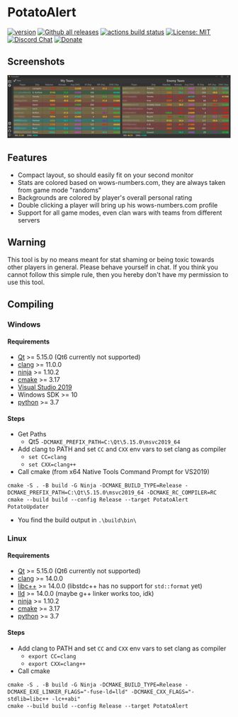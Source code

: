# PotatoAlert


[![version](https://img.shields.io/github/v/release/razaqq/PotatoAlert.svg?style=flat-square)](https://github.com/razaqq/PotatoAlert/releases) 
[![Github all releases](https://img.shields.io/github/downloads/razaqq/PotatoAlert/total.svg?style=flat-square)](https://github.com/razaqq/PotatoAlert/releases)
[![actions build status](https://img.shields.io/github/workflow/status/razaqq/potatoalert/Build?label=actions&logo=github&style=flat-square)](https://github.com/razaqq/PotatoAlert/actions/workflows/build.yaml)
[![License: MIT](https://img.shields.io/badge/License-MIT-yellow.svg?style=flat-square)](https://opensource.org/licenses/MIT)
[![Discord Chat](https://img.shields.io/discord/711953820745203815.svg?&logo=discord&logoColor=ffffff&style=flat-square)](https://discord.gg/Ut8t8PA)
[![Donate](https://img.shields.io/badge/Donate-PayPal-blue.svg?&logo=paypal&style=flat-square)](https://paypal.me/potatoalert)

## Screenshots

![default](.github/potatoalert.png)

## Features
- Compact layout, so should easily fit on your second monitor
- Stats are colored based on wows-numbers.com, they are always taken from game mode "randoms"
- Backgrounds are colored by player's overall personal rating
- Double clicking a player will bring up his wows-numbers.com profile
- Support for all game modes, even clan wars with teams from different servers

## Warning
This tool is by no means meant for stat shaming or being toxic towards other players in general.
Please behave yourself in chat.
If you think you cannot follow this simple rule, then you hereby don't have my permission to use this tool.

## Compiling

### Windows
#### Requirements
- [Qt](https://www.qt.io/) >= 5.15.0 (Qt6 currently not supported)
- [clang](https://clang.llvm.org/) >= 11.0.0
- [ninja](https://ninja-build.org/) >= 1.10.2
- [cmake](https://cmake.org/) >= 3.17
- [Visual Studio 2019](https://visualstudio.microsoft.com)
- Windows SDK >= 10
- [python](https://www.python.org/) >= 3.7

#### Steps
- Get Paths
    - Qt5 `-DCMAKE_PREFIX_PATH=C:\Qt\5.15.0\msvc2019_64`
- Add clang to PATH and set `CC` and `CXX` env vars to set clang as compiler
  - `set CC=clang`
  - `set CXX=clang++`
- Call cmake (from x64 Native Tools Command Prompt for VS2019)
```console
cmake -S . -B build -G Ninja -DCMAKE_BUILD_TYPE=Release -DCMAKE_PREFIX_PATH=C:\Qt\5.15.0\msvc2019_64 -DCMAKE_RC_COMPILER=RC
cmake --build build --config Release --target PotatoAlert PotatoUpdater
```
- You find the build output in `.\build\bin\`

### Linux
#### Requirements
- [Qt](https://www.qt.io/) >= 5.15.0 (Qt6 currently not supported)
- [clang](https://clang.llvm.org/) >= 14.0.0
- [libc++](https://libcxx.llvm.org/) >= 14.0.0 (libstdc++ has no support for `std::format` yet)
- [lld](https://lld.llvm.org/) >= 14.0.0 (maybe g++ linker works too, idk)
- [ninja](https://ninja-build.org/) >= 1.10.2
- [cmake](https://cmake.org/) >= 3.17
- [python](https://www.python.org/) >= 3.7

#### Steps
- Add clang to PATH and set `CC` and `CXX` env vars to set clang as compiler
    - `export CC=clang`
    - `export CXX=clang++`
- Call cmake
```console
cmake -S . -B build -G Ninja -DCMAKE_BUILD_TYPE=Release -DCMAKE_EXE_LINKER_FLAGS="-fuse-ld=lld" -DCMAKE_CXX_FLAGS="-stdlib=libc++ -lc++abi"
cmake --build build --config Release --target PotatoAlert
```
